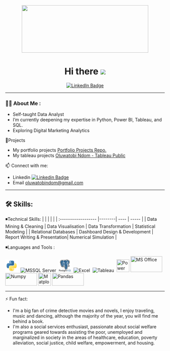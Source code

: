 <div align="center">
  <img src="https://media.giphy.com/media/dWesBcTLavkZuG35MI/giphy.gif" width="400" height="150"/>
</div>


<h1 align="center">
   Hi there <img src="https://media.giphy.com/media/hvRJCLFzcasrR4ia7z/giphy.gif" width="30px"/>
</h1>




<div align="center">
  <a href="https://www.linkedin.com/in/oluwatobindom/">
    <img src="https://img.shields.io/badge/LinkedIn-blue?style=for-the-badge&logo=linkedin&logoColor=white" alt="LinkedIn Badge"/>
  </a>
</div>


---

### :woman_technologist: About Me :
- Self-taught Data Analyst
- I’m currently deepening my expertise in Python, Power BI, Tableau, and SQL.
- Exploring Digital Marketing Analytics


🔭Projects
  - My portfolio projects [Portfolio Projects Repo.](https://github.com/Tobitoke/PortfolioProjects)
  - My tableau projects [Oluwatobi Ndom - Tableau Public](https://public.tableau.com/app/profile/oluwatobi.ndom)


📫 Connect with me: 
  - Linkedin [![Linkedin Badge](https://img.shields.io/badge/-oluwatobi-blue?style=flat&logo=Linkedin&logoColor=white)](https://www.linkedin.com/in/oluwatobindom/)
  - Email oluwatobindom@gmail.com

---
🛠 Skills:
---

 ◾Technical Skills:
| |  | |  |
| :------------------  |--------| ---- | ----- |
| Data Mining & Cleaning | Data Visualisation   | Data Transformation    |   Statistical Modeling |
| Relational Databases | Dashboard Design & Development | Report Writing & Presentation| Numerical Simulation |

 ◾Languages and Tools : 
<div>
  <img src="https://raw.githubusercontent.com/devicons/devicon/1119b9f84c0290e0f0b38982099a2bd027a48bf1/icons/python/python-original.svg" title="Python" alt="Python" width="40" height="40"/>&nbsp;
  <img src="https://www.svgrepo.com/show/303229/microsoft-sql-server-logo.svg" title="MSSQL Server"  alt="MSSQL Server" width="100" height="40"/>&nbsp;
  <img src="https://raw.githubusercontent.com/devicons/devicon/master/icons/postgresql/postgresql-original-wordmark.svg" title="PostgreSQL"  alt="PostgreSQL" width="40" height="40"/>&nbsp;
  <img src="https://www.svgrepo.com/show/373589/excel.svg" title="Excel" alt="Excel" width="40" height="40"/>&nbsp;
  <img src="https://www.svgrepo.com/show/354428/tableau-icon.svg" title="Tableau" alt="Tableau" width="40" height="40"/>&nbsp;
  <img src="https://raw.githubusercontent.com/microsoft/PowerBI-Icons/b76704a375ae550a08e627ab148945e6eee3d0d6/SVG/Desktop.svg" title="Power Bi" **alt="Power Bi" width="40" height="40"/>
  <img src="https://www.svgrepo.com/show/303269/microsoft-office-2013-logo.svg" title="MS Office" **alt="MS Office" width="100" height="50"/>
  <img src="https://www.vectorlogo.zone/logos/numpy/numpy-ar21.svg" title="Numpy" **alt="Numpy" width="100" height="40"/>
  <img src="https://upload.wikimedia.org/wikipedia/commons/8/84/Matplotlib_icon.svg" title="Matplotlib" **alt="Matplotlib" width="40" height="40"/>
  <img src="https://upload.wikimedia.org/wikipedia/commons/e/ed/Pandas_logo.svg" title="Pandas" **alt="Pandas" width=100" height="40"/>
</div> 

---
⚡ Fun fact:  
- I'm a big fan of crime detective movies and novels, I enjoy traveling, music and dancing, although the majority of the year, you will find me behind a book.
- I'm also a social services enthusiast, passionate about social welfare programs geared towards assisting the poor, unemployed and marginalized in society in the areas of healthcare, education, poverty alleviation, social justice, child welfare, empowerment, and housing. 




<!--
**Tobitoke/Tobitoke** is a ✨ _special_ ✨ repository because its `README.md` (this file) appears on your GitHub profile.
